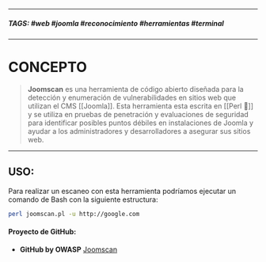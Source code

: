 ----------
##### TAGS: #web #joomla #reconocimiento #herramientas #terminal 

------
# CONCEPTO

> **Joomscan** es una herramienta de código abierto diseñada para la detección y enumeración de vulnerabilidades en sitios web que utilizan el CMS [[Joomla]]. Esta herramienta esta escrita en [[Perl 🐚]] y se utiliza en pruebas de penetración y evaluaciones de seguridad para identificar posibles puntos débiles en instalaciones de Joomla y ayudar a los administradores y desarrolladores a asegurar sus sitios web.

------------
## USO:
Para realizar un escaneo con esta herramienta podríamos ejecutar un comando de Bash con la siguiente estructura:

```BASH
perl joomscan.pl -u http://google.com
```
#### Proyecto de GitHub:
- **GitHub by OWASP** [Joomscan](https://github.com/OWASP/joomscan)
